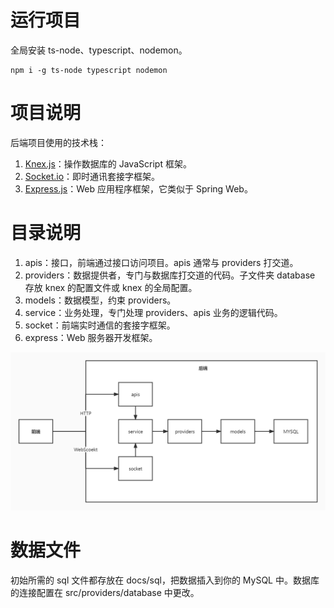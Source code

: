 # 运行项目

全局安装 ts-node、typescript、nodemon。

```npm
npm i -g ts-node typescript nodemon
```

# 项目说明

后端项目使用的技术栈：

1. [Knex.js](https://knexjs.org/)：操作数据库的 JavaScript 框架。
2. [Socket.io](https://socket.io/)：即时通讯套接字框架。
3. [Express.js](https://expressjs.com/zh-cn/)：Web 应用程序框架，它类似于 Spring Web。

# 目录说明

1. apis：接口，前端通过接口访问项目。apis 通常与 providers 打交道。
2. providers：数据提供者，专门与数据库打交道的代码。子文件夹 database 存放 knex 的配置文件或 knex 的全局配置。
3. models：数据模型，约束 providers。
4. service：业务处理，专门处理 providers、apis 业务的逻辑代码。
5. socket：前端实时通信的套接字框架。
6. express：Web 服务器开发框架。

![](./docs/structure.jpg)

# 数据文件

初始所需的 sql 文件都存放在 docs/sql，把数据插入到你的 MySQL 中。数据库的连接配置在 src/providers/database 中更改。
